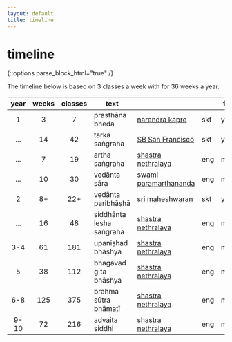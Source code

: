 ```yaml
---
layout: default
title: timeline
---
```


# timeline

{::options parse_block_html="true" /}

The timeline below is based on 3 classes a week with
for 36 weeks a year.

| year  | weeks | classes | text                     |                                  |     | format  |
|:-----:|:-----:|:-------:| ------------------------ | -------------------------------- | --- | ------- |
| 1     | 3     | 7       | prasthāna bheda          | [narendra kapre][pb-nk]          | skt | youtube |
| ...   | 14    | 42      | tarka saṅgraha           | [SB San Francisco][ts]           | skt | youtube |
| ...   | 7     | 19      | artha saṅgraha           | [shastra nethralaya][as]         | eng | mp3     |
| ...   | 10    | 30      | vedānta sāra             | [swami paramarthananda][vs]      | eng | mp3     |
| 2     | 8+    | 22+     | vedānta paribhāṣhā       | [sri maheshwaran][vpm]           | skt | youtube |
| ...   | 16    | 48      | siddhānta lesha saṅgraha | [shastra nethralaya][sls]        | eng | mp3     |
| 3-4   | 61    | 181     | upaniṣhad bhāṣhya        | [shastra nethralaya][up]         | eng | mp3     |
| 5     | 38    | 112     | bhagavad gītā bhāṣhya    | [shastra nethralaya][gi]         | eng | mp3     |
| 6-8   | 125   | 375     | brahma sūtra bhāmatī     | [shastra nethralaya][bs]         | eng | mp3     |
| 9-10  | 72    | 216     | advaita siddhi           | [shastra nethralaya][as]         | eng | mp3     |

[pb]: https://www.youtube.com/watch?v=iWQeOng-pCQ&list=PLFvJhDZZSfT1aX7NDZCZcMfVHKyNuQTAR
[pb-nk]: https://www.youtube.com/watch?v=iWQeOng-pCQ&list=PLFvJhDZZSfT1aX7NDZCZcMfVHKyNuQTAR
[ts]: https://www.youtube.com/watch?v=qvP65AIaHcI&list=PLYBqfL4ycMjsRkQI6wg6w8aPKIXScMKRp
[as]: http://shastranethralaya.org/discourse/poorva-mimasa-discourse
[vs]: https://archive.org/search.php?query=%28Parmarthananda%20OR%20Parmarthananada%20OR%20Parmarathananada%29%20AND%20%28VedantaSara%20OR%20%22Vedanta%20Sara%22%29
[vp]: http://shastranethralaya.org/discourse/part-1-paribhasha-e
[vpm]: https://www.youtube.com/watch?v=U0mBUPi3aEI&list=PLnnFGi5KwfGG2kIrf3Zh9Glvi_JWtvh1d
[sls]: http://shastranethralaya.org/discourse/SiddhantaLesaSangraha
[up]: http://shastranethralaya.org/discourse/upanishad
[gi]: http://shastranethralaya.org/discourse/bhagavadgita
[bs]: http://shastranethralaya.org/subject/brahmasutra
[as]: http://shastranethralaya.org/subject/advaita-siddhi/